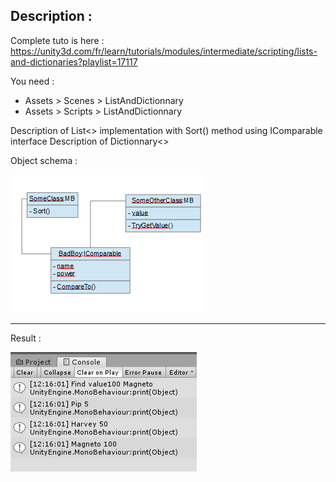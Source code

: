 ## Description :

Complete tuto is here :
https://unity3d.com/fr/learn/tutorials/modules/intermediate/scripting/lists-and-dictionaries?playlist=17117

You need :
- Assets > Scenes > ListAndDictionnary
- Assets > Scripts > ListAndDictionnary

Description of List<> implementation with Sort() method using IComparable interface
Description of Dictionnary<>

Object schema :

![GitHub Logo](schemaObject.png)

<hr/>

Result :

![GitHub Logo](Result.png)